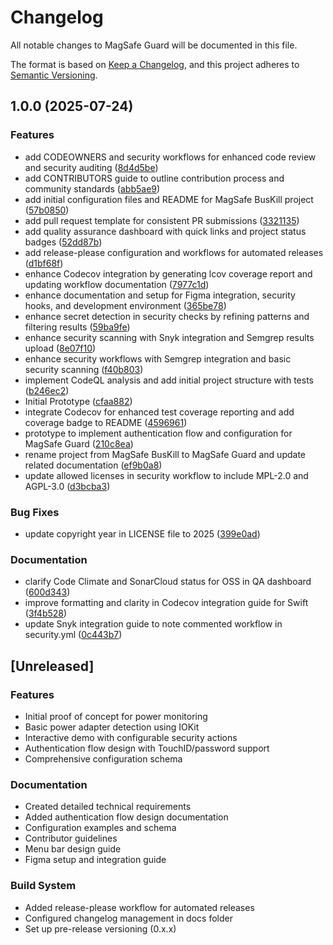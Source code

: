 # Changelog

All notable changes to MagSafe Guard will be documented in this file.

The format is based on [Keep a Changelog](https://keepachangelog.com/en/1.0.0/),
and this project adheres to [Semantic Versioning](https://semver.org/spec/v2.0.0.html).

<!-- This changelog is automatically maintained by release-please -->
<!-- Do not manually edit below this line -->

## 1.0.0 (2025-07-24)


### Features

* add CODEOWNERS and security workflows for enhanced code review and security auditing ([8d4d5be](https://github.com/lekman/magsafe-buskill/commit/8d4d5bece1b4a48b172f4d466e515165f252aae6))
* add CONTRIBUTORS guide to outline contribution process and community standards ([abb5ae9](https://github.com/lekman/magsafe-buskill/commit/abb5ae96d4007ac66cf6fa1d7112897be2dc343e))
* add initial configuration files and README for MagSafe BusKill project ([57b0850](https://github.com/lekman/magsafe-buskill/commit/57b0850d22fde2d2efa74bdd8703a9a8d6f36fe5))
* add pull request template for consistent PR submissions ([3321135](https://github.com/lekman/magsafe-buskill/commit/33211351acee4e7c9d5d05b57270df9a66e1901f))
* add quality assurance dashboard with quick links and project status badges ([52dd87b](https://github.com/lekman/magsafe-buskill/commit/52dd87b849518848d8c12f5e823124be8de9e912))
* add release-please configuration and workflows for automated releases ([d1bf68f](https://github.com/lekman/magsafe-buskill/commit/d1bf68fef01023549b1e6095c3d8dd8a9d916a57))
* enhance Codecov integration by generating lcov coverage report and updating workflow documentation ([7977c1d](https://github.com/lekman/magsafe-buskill/commit/7977c1dcc29c12bdc00e541393d6773c4f206e83))
* enhance documentation and setup for Figma integration, security hooks, and development environment ([365be78](https://github.com/lekman/magsafe-buskill/commit/365be78a3849a3864dc522d4a7601a23ccf0b313))
* enhance secret detection in security checks by refining patterns and filtering results ([59ba9fe](https://github.com/lekman/magsafe-buskill/commit/59ba9fee8fc98aa144fe0ad36f53548ec1a1beba))
* enhance security scanning with Snyk integration and Semgrep results upload ([8e07f10](https://github.com/lekman/magsafe-buskill/commit/8e07f10f6453291bdca93d78ef2cecb36fe13075))
* enhance security workflows with Semgrep integration and basic security scanning ([f40b803](https://github.com/lekman/magsafe-buskill/commit/f40b80399c27462499473d9bba164a978979881d))
* implement CodeQL analysis and add initial project structure with tests ([b246ec2](https://github.com/lekman/magsafe-buskill/commit/b246ec2f2fc56a060f1df92ac694f46b443eff84))
* Initial Prototype ([cfaa882](https://github.com/lekman/magsafe-buskill/commit/cfaa882fd19785efa88a49b69b8a1d4ff75bcf2e))
* integrate Codecov for enhanced test coverage reporting and add coverage badge to README ([4596961](https://github.com/lekman/magsafe-buskill/commit/45969616e5a395d01af209b7994e460140c882d1))
* prototype to implement authentication flow and configuration for MagSafe Guard ([210c8ea](https://github.com/lekman/magsafe-buskill/commit/210c8ea1463c42f77741316ac401cb585e003377))
* rename project from MagSafe BusKill to MagSafe Guard and update related documentation ([ef9b0a8](https://github.com/lekman/magsafe-buskill/commit/ef9b0a8cf581d42c7b8ab46e1d51ce04837ce742))
* update allowed licenses in security workflow to include MPL-2.0 and AGPL-3.0 ([d3bcba3](https://github.com/lekman/magsafe-buskill/commit/d3bcba307b0640c9645a290bab64ee7aca841880))


### Bug Fixes

* update copyright year in LICENSE file to 2025 ([399e0ad](https://github.com/lekman/magsafe-buskill/commit/399e0ad2eb1c60fa72330cbfac89ba01ce2ed5a4))


### Documentation

* clarify Code Climate and SonarCloud status for OSS in QA dashboard ([600d343](https://github.com/lekman/magsafe-buskill/commit/600d343f6e61bfe4c539514553a03824ae8919be))
* improve formatting and clarity in Codecov integration guide for Swift ([3f4b528](https://github.com/lekman/magsafe-buskill/commit/3f4b528c2cdcae9be8bd818f7669a68bd78c1ef2))
* update Snyk integration guide to note commented workflow in security.yml ([0c443b7](https://github.com/lekman/magsafe-buskill/commit/0c443b7a6813295bea7429cb4c97d82fc70dca64))

## [Unreleased]

### Features

- Initial proof of concept for power monitoring
- Basic power adapter detection using IOKit
- Interactive demo with configurable security actions
- Authentication flow design with TouchID/password support
- Comprehensive configuration schema

### Documentation

- Created detailed technical requirements
- Added authentication flow design documentation
- Configuration examples and schema
- Contributor guidelines
- Menu bar design guide
- Figma setup and integration guide

### Build System

- Added release-please workflow for automated releases
- Configured changelog management in docs folder
- Set up pre-release versioning (0.x.x)

